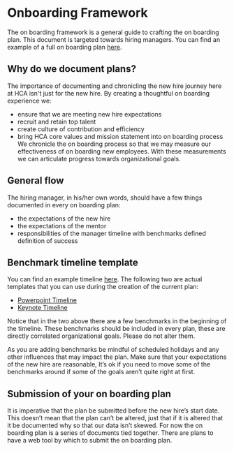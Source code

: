 
<!-- title:Onboarding Framework, description:Basic framework for the Onboarding plan -->
# Onboarding Framework
The on boarding framework is a general guide to crafting the on boarding plan. This document is targeted towards hiring managers. You can find an example of a full on boarding plan [here]().

## Why do we document plans?
The importance of documenting and chronicling the new hire journey here at HCA isn't just for the new hire. By creating a thoughtful on boarding experience we: 
* ensure that we are meeting new hire expectations
* recruit and retain top talent
* create culture of contribution and efficiency
* bring HCA core values and mission statement into on boarding process
We chronicle the on boarding process so that we may measure our effectiveness of on boarding new employees. With these measurements we can articulate progress towards organizational goals.

## General flow
The hiring manager, in his/her own words, should have a few things documented in every on boarding plan:
* the expectations of the new hire []()
* the expectations of the mentor[]()
* responsibilities of the manager []()
timeline with benchmarks defined []()
definition of success


## Benchmark timeline template
You can find an example timeline [here](). The following two are actual templates that you can use during the creation of the current plan:
* [Powerpoint Timeline]()
* [Keynote Timeline]()

Notice that in the two above there are a few benchmarks in the beginning of the timeline. These benchmarks should be included in every plan, these are directly correlated organizational goals. Please do not alter them. 

As you are adding benchmarks be mindful of scheduled holidays and any other influences that may impact the plan. Make sure that your expectations of the new hire are reasonable, It’s ok if you need to move some of the benchmarks around if some of the goals aren’t quite right at first.

## Submission of your on boarding plan
It is imperative that the plan be submitted before the new hire’s start date. This doesn’t mean that the plan can’t be altered, just that if it is altered that it be documented why so that our data isn’t skewed. For now the on boarding plan is a series of documents tied together. There are plans to have a web tool by which to submit the on boarding plan. 
